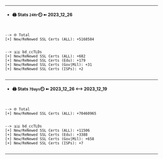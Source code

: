 

---
- #### 🖨️ **Stats** `24Hr`⏲️ ➼ 2023_12_26
```console


--> 🌐 Total
[+] New/ReNewed SSL Certs (ALL): +5168584


--> 🇧🇩 bd_ccTLDs
[+] New/ReNewed SSL Certs (ALL): +682
[+] New/ReNewed SSL Certs (Edu): +179
[+] New/ReNewed SSL Certs (Gov|Mil): +31
[+] New/ReNewed SSL Certs (ISPs): +2


```

---
- #### 🖨️ **Stats** `7Days`⏲️ ➼ 2023_12_26 <--> 2023_12_19
```console


--> 🌐 Total
[+] New/ReNewed SSL Certs (ALL): +70460965


--> 🇧🇩 bd_ccTLDs
[+] New/ReNewed SSL Certs (ALL): +11506
[+] New/ReNewed SSL Certs (Edu): +3388
[+] New/ReNewed SSL Certs (Gov|Mil): +658
[+] New/ReNewed SSL Certs (ISPs): +7


```

---

